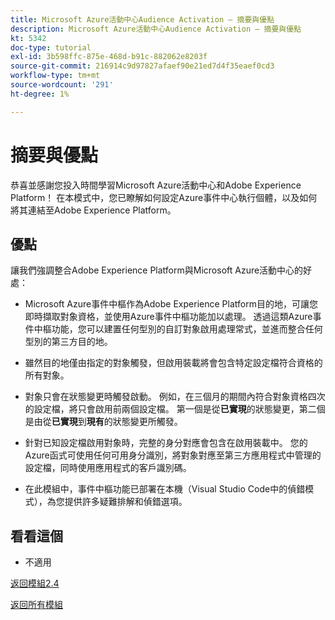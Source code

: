 ```yaml
---
title: Microsoft Azure活動中心Audience Activation — 摘要與優點
description: Microsoft Azure活動中心Audience Activation — 摘要與優點
kt: 5342
doc-type: tutorial
exl-id: 3b598ffc-875e-468d-b91c-882062e8203f
source-git-commit: 216914c9d97827afaef90e21ed7d4f35eaef0cd3
workflow-type: tm+mt
source-wordcount: '291'
ht-degree: 1%

---
```


# 摘要與優點

恭喜並感謝您投入時間學習Microsoft Azure活動中心和Adobe Experience Platform！
在本模式中，您已瞭解如何設定Azure事件中心執行個體，以及如何將其連結至Adobe Experience Platform。

## 優點

讓我們強調整合Adobe Experience Platform與Microsoft Azure活動中心的好處：

- Microsoft Azure事件中樞作為Adobe Experience Platform目的地，可讓您即時擷取對象資格，並使用Azure事件中樞功能加以處理。 透過這類Azure事件中樞功能，您可以建置任何型別的自訂對象啟用處理常式，並進而整合任何型別的第三方目的地。

- 雖然目的地僅由指定的對象觸發，但啟用裝載將會包含特定設定檔符合資格的所有對象。

- 對象只會在狀態變更時觸發啟動。 例如，在三個月的期間內符合對象資格四次的設定檔，將只會啟用前兩個設定檔。 第一個是從&#x200B;**已實現**&#x200B;的狀態變更，第二個是由從&#x200B;**已實現**&#x200B;到&#x200B;**現有**&#x200B;的狀態變更所觸發。

- 針對已知設定檔啟用對象時，完整的身分對應會包含在啟用裝載中。 您的Azure函式可使用任何可用身分識別，將對象對應至第三方應用程式中管理的設定檔，同時使用應用程式的客戶識別碼。

- 在此模組中，事件中樞功能已部署在本機（Visual Studio Code中的偵錯模式），為您提供許多疑難排解和偵錯選項。

## 看看這個

- 不適用

[返回模組2.4](./segment-activation-microsoft-azure-eventhub.md)

[返回所有模組](./../../../overview.md)
